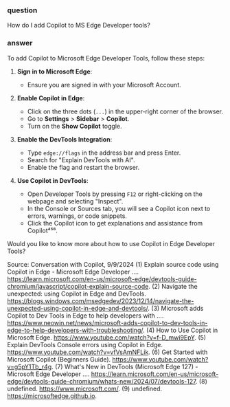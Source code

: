 ### question

How do I add Copilot to MS Edge Developer tools?

### answer

To add Copilot to Microsoft Edge Developer Tools, follow these steps:

1. **Sign in to Microsoft Edge**:

   - Ensure you are signed in with your Microsoft Account.

2. **Enable Copilot in Edge**:

   - Click on the three dots (`...`) in the upper-right corner of the browser.
   - Go to **Settings** > **Sidebar** > **Copilot**.
   - Turn on the **Show Copilot** toggle.

3. **Enable the DevTools Integration**:

   - Type `edge://flags` in the address bar and press Enter.
   - Search for "Explain DevTools with AI".
   - Enable the flag and restart the browser.

4. **Use Copilot in DevTools**:
   - Open Developer Tools by pressing `F12` or right-clicking on the webpage and selecting "Inspect".
   - In the Console or Sources tab, you will see a Copilot icon next to errors, warnings, or code snippets.
   - Click the Copilot icon to get explanations and assistance from Copilot⁴⁵⁶.

Would you like to know more about how to use Copilot in Edge Developer Tools?

Source: Conversation with Copilot, 9/9/2024
(1) Explain source code using Copilot in Edge - Microsoft Edge Developer .... https://learn.microsoft.com/en-us/microsoft-edge/devtools-guide-chromium/javascript/copilot-explain-source-code.
(2) Navigate the unexpected: using Copilot in Edge and DevTools. https://blogs.windows.com/msedgedev/2023/12/14/navigate-the-unexpected-using-copilot-in-edge-and-devtools/.
(3) Microsoft adds Copilot to Dev Tools in Edge to help developers with .... https://www.neowin.net/news/microsoft-adds-copilot-to-dev-tools-in-edge-to-help-developers-with-troubleshooting/.
(4) How to Use Copilot in Microsoft Edge. https://www.youtube.com/watch?v=f-D_mwi9EpY.
(5) Explain DevTools Console errors using Copilot in Edge. https://www.youtube.com/watch?v=vfVsAmNFLik.
(6) Get Started with Microsoft Copilot (Beginners Guide). https://www.youtube.com/watch?v=g5pY1Tb_r4g.
(7) What's New in DevTools (Microsoft Edge 127) - Microsoft Edge Developer .... https://learn.microsoft.com/en-us/microsoft-edge/devtools-guide-chromium/whats-new/2024/07/devtools-127.
(8) undefined. https://www.microsoft.com/.
(9) undefined. https://microsoftedge.github.io.
